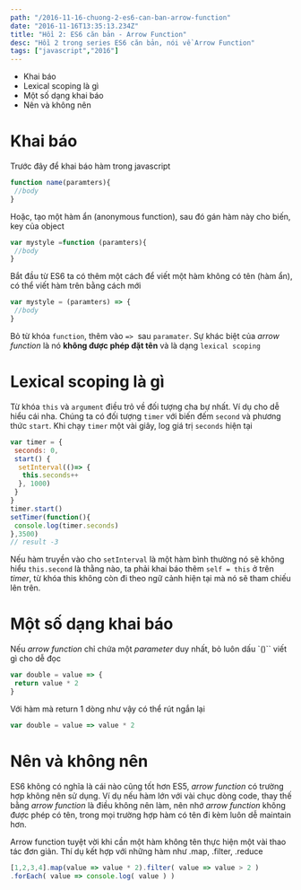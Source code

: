 ```yaml
---
path: "/2016-11-16-chuong-2-es6-can-ban-arrow-function"
date: "2016-11-16T13:35:13.234Z"
title: "Hồi 2: ES6 căn bản - Arrow Function"
desc: "Hồi 2 trong series ES6 căn bản, nói về Arrow Function"
tags: ["javascript","2016"]
---
```


<!-- MarkdownTOC -->

- Khai báo
- Lexical scoping là gì
- Một số dạng khai báo
- Nên và không nên

<!-- /MarkdownTOC -->


# Khai báo

Trước đây để khai báo hàm trong javascript

```js
function name(paramters){
 //body
}
```

Hoặc, tạo một hàm ẩn (anonymous function), sau đó gán hàm này cho biến, key của object

```js
var mystyle =function (paramters){
 //body
}
```

Bắt đầu từ ES6 ta có thêm một cách để viết một hàm không có tên (hàm ẩn), có thể viết hàm trên bằng cách mới

```js
var mystyle = (paramters) => {
 //body
}
```

Bỏ từ khóa `function`, thêm vào `=>`  sau `paramater`. Sự khác biệt của *arrow function* là nó **không được phép đặt tên** và là dạng `lexical scoping`

# Lexical scoping là gì

Từ khóa `this` và `argument` điều trỏ về đối tượng cha bự nhất. Ví dụ cho dễ hiểu cái nha. Chúng ta có đối tượng `timer` với biến đếm `second` và phương thức `start`. Khi chạy `timer` một vài giây, log giá trị `seconds` hiện tại

```js
var timer = {
 seconds: 0,
 start() {
  setInterval(()=> {
   this.seconds++
  }, 1000)
 }
}
timer.start()
setTimer(function(){
 console.log(timer.seconds)
},3500)
// result -3
```

Nếu hàm truyền vào cho `setInterval` là một hàm bình thường nó sẽ không hiểu `this.second` là thằng nào, ta phải khai báo thêm `self = this` ở trên *timer*, từ khóa this không còn đi theo ngữ cảnh hiện tại mà nó sẽ tham chiếu lên trên.

# Một số dạng khai báo

Nếu *arrow function* chỉ chứa một *parameter* duy nhất, bỏ luôn dấu `()`` viết gì cho dễ đọc

```js
var double = value => {
 return value * 2
}
```

Với hàm mà return 1 dòng như vậy có thể rút ngắn lại

```js
var double = value => value * 2
```

# Nên và không nên

ES6 không có nghĩa là cái nào cũng tốt hơn ES5, *arrow function* có trường hợp không nên sử dụng. Ví dụ nếu hàm lớn với vài chục dòng code, thay thế bằng *arrow function* là điều không nên làm, nên nhớ *arrow function* không được phép có tên, trong mọi trường hợp hàm có tên đi kèm luôn dễ maintain hơn.

Arrow function tuyệt vời khi cần một hàm không tên thực hiện một vài thao tác đơn giản. Thí dụ kết hợp với những hàm như .map, .filter, .reduce

```js
[1,2,3,4].map(value => value * 2).filter( value => value > 2 )
.forEach( value => console.log( value ) )
```
